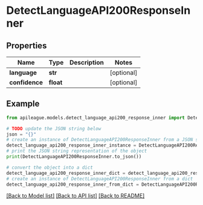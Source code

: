 # DetectLanguageAPI200ResponseInner


## Properties

Name | Type | Description | Notes
------------ | ------------- | ------------- | -------------
**language** | **str** |  | [optional] 
**confidence** | **float** |  | [optional] 

## Example

```python
from apileague.models.detect_language_api200_response_inner import DetectLanguageAPI200ResponseInner

# TODO update the JSON string below
json = "{}"
# create an instance of DetectLanguageAPI200ResponseInner from a JSON string
detect_language_api200_response_inner_instance = DetectLanguageAPI200ResponseInner.from_json(json)
# print the JSON string representation of the object
print(DetectLanguageAPI200ResponseInner.to_json())

# convert the object into a dict
detect_language_api200_response_inner_dict = detect_language_api200_response_inner_instance.to_dict()
# create an instance of DetectLanguageAPI200ResponseInner from a dict
detect_language_api200_response_inner_from_dict = DetectLanguageAPI200ResponseInner.from_dict(detect_language_api200_response_inner_dict)
```
[[Back to Model list]](../README.md#documentation-for-models) [[Back to API list]](../README.md#documentation-for-api-endpoints) [[Back to README]](../README.md)


